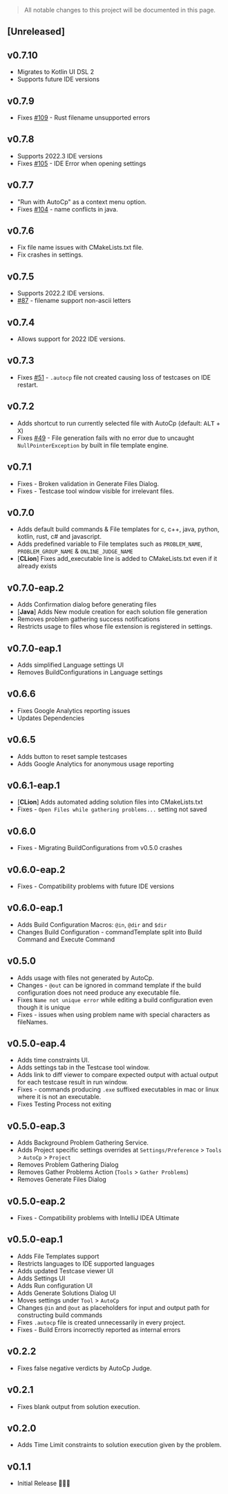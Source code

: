 <!-- Keep a Changelog guide -> https://keepachangelog.com -->
> All notable changes to this project will be documented in this page.

## [Unreleased]

## v0.7.10
- Migrates to Kotlin UI DSL 2
- Supports future IDE versions

## v0.7.9

- Fixes [#109](https://github.com/Pushpavel/AutoCp/issues/109) - Rust filename unsupported errors

## v0.7.8

- Supports 2022.3 IDE versions
- Fixes [#105](https://github.com/Pushpavel/AutoCp/issues/105) - IDE Error when opening settings

## v0.7.7

- "Run with AutoCp" as a context menu option.
- Fixes [#104](https://github.com/Pushpavel/AutoCp/issues/104) - name conflicts in java.

## v0.7.6

- Fix file name issues with CMakeLists.txt file.
- Fix crashes in settings.

## v0.7.5

- Supports 2022.2 IDE versions.
- [#87](https://github.com/Pushpavel/AutoCp/pull/87) - filename support non-ascii letters

## v0.7.4

- Allows support for 2022 IDE versions.

## v0.7.3

- Fixes [#51](https://github.com/Pushpavel/AutoCp/issues/49) - ```.autocp``` file not created causing loss of testcases
  on IDE restart.

## v0.7.2

- Adds shortcut to run currently selected file with AutoCp (default: <kbd>ALT</kbd> + <kbd>X</kbd>)
- Fixes [#49](https://github.com/Pushpavel/AutoCp/issues/49) - File generation fails with no error due to uncaught
  ```NullPointerException``` by built in file template engine.

## v0.7.1

- Fixes - Broken validation in Generate Files Dialog.
- Fixes - Testcase tool window visible for irrelevant files.

## v0.7.0

- Adds default build commands & File templates for c, c++, java, python, kotlin, rust, c# and javascript.
- Adds predefined variable to File templates such as ```PROBLEM_NAME```, ```PROBLEM_GROUP_NAME```
  & ```ONLINE_JUDGE_NAME```
- [__CLion__] Fixes add_executable line is added to CMakeLists.txt even if it already exists

## v0.7.0-eap.2

- Adds Confirmation dialog before generating files
- [__Java__] Adds New module creation for each solution file generation
- Removes problem gathering success notifications
- Restricts usage to files whose file extension is registered in settings.

## v0.7.0-eap.1

- Adds simplified Language settings UI
- Removes BuildConfigurations in Language settings

## v0.6.6

- Fixes Google Analytics reporting issues
- Updates Dependencies

## v0.6.5

- Adds button to reset sample testcases
- Adds Google Analytics for anonymous usage reporting

## v0.6.1-eap.1

- [__CLion__] Adds automated adding solution files into CMakeLists.txt
- Fixes - ```Open Files while gathering problems...``` setting not saved

## v0.6.0

- Fixes - Migrating BuildConfigurations from v0.5.0 crashes

## v0.6.0-eap.2

- Fixes - Compatibility problems with future IDE versions

## v0.6.0-eap.1

- Adds Build Configuration Macros: ```@in```, ```@dir``` and ```$dir```
- Changes Build Configuration - commandTemplate split into Build Command and Execute Command

## v0.5.0

- Adds usage with files not generated by AutoCp.
- Changes - ```@out``` can be ignored in command template if the build configuration does not need produce any
  executable file.
- Fixes ```Name not unique error``` while editing a build configuration even though it is unique
- Fixes - issues when using problem name with special characters as fileNames.

## v0.5.0-eap.4

- Adds time constraints UI.
- Adds settings tab in the Testcase tool window.
- Adds link to diff viewer to compare expected output with actual output for each testcase result in run window.
- Fixes - commands producing ```.exe``` suffixed executables in mac or linux where it is not an executable.
- Fixes Testing Process not exiting

## v0.5.0-eap.3

- Adds Background Problem Gathering Service.
- Adds Project specific settings overrides at ```Settings/Preference``` > ```Tools``` > ```AutoCp``` > ```Project```
- Removes Problem Gathering Dialog
- Removes Gather Problems Action (```Tools``` > ```Gather Problems```)
- Removes Generate Files Dialog

## v0.5.0-eap.2

- Fixes - Compatibility problems with IntelliJ IDEA Ultimate

## v0.5.0-eap.1

- Adds File Templates support
- Restricts languages to IDE supported languages
- Adds updated Testcase viewer UI
- Adds Settings UI
- Adds Run configuration UI
- Adds Generate Solutions Dialog UI
- Moves settings under ```Tool``` > ```AutoCp```
- Changes ```@in``` and ```@out``` as placeholders for input and output path for constructing build commands
- Fixes ```.autocp``` file is created unnecessarily in every project.
- Fixes - Build Errors incorrectly reported as internal errors

## v0.2.2

- Fixes false negative verdicts by AutoCp Judge.

## v0.2.1

- Fixes blank output from solution execution.

## v0.2.0

- Adds Time Limit constraints to solution execution given by the problem.

## v0.1.1

- Initial Release 🎉🎉😀
